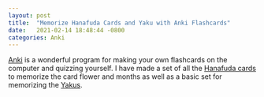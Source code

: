 ```yaml
---
layout: post
title:  "Memorize Hanafuda Cards and Yaku with Anki Flashcards"
date:   2021-02-14 18:48:44 -0800
categories: Anki
---
```

<a href="https://apps.ankiweb.net/">Anki</a> is a wonderful program for making your own flashcards on the computer and quizzing yourself.
I have made a set of all the <a href="/Hanafuda-2021-02-14@12-53-54.colpkg">Hanafuda cards</a> to memorize the card flower and months as well as a basic set
for memorizing the <a href="/Yakus-2021-02-14@12-54-34.colpkg">Yakus</a>. 

 
